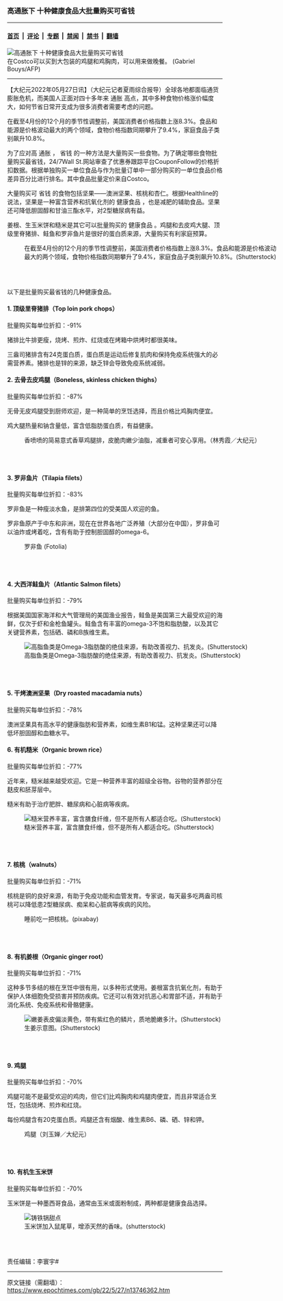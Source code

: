 ### 高通胀下 十种健康食品大批量购买可省钱

---

#### [首页](../../../..?n13746362) &nbsp;|&nbsp; [评论](../../../../../epoch-comment?n13746362) &nbsp;|&nbsp; [专题](../../../../../epoch-special?n13746362) &nbsp;|&nbsp; [禁闻](../../../../../epoch-news?n13746362) &nbsp;|&nbsp; [禁书](../../../../../books?n13746362) &nbsp;|&nbsp; [翻墙](https://github.com/gfw-breaker/nogfw/blob/master/README.md?n13746362)


<div><img alt="高通胀下 十种健康食品大批量购买可省钱" class="attachment-djy_600_400 size-djy_600_400 wp-post-image" src="https://i.epochtimes.com/assets/uploads/2019/10/000_Was1569713-600x400.jpg"/>
<div class="caption">
 在Costco可以买到大包装的鸡腿和鸡胸肉，可以用来做晚餐。 (Gabriel Bouys/AFP)
</div></div><hr/><div class="post_content" id="artbody" itemprop="articleBody">
 <!-- article content begin -->
 <p>
  【大纪元2022年05月27日讯】（大纪元记者夏雨综合报导）全球各地都面临通货膨胀危机，而美国人正面对四十多年来
  <ok href="https://www.epochtimes.com/gb/tag/%E9%80%9A%E8%83%80.html">
   通胀
  </ok>
  高点，其中多种食物价格涨价幅度大，如何节省日常开支成为很多消费者需要考虑的问题。
 </p>
 <p>
  在截至4月份的12个月的季节性调整前，美国消费者价格指数上涨8.3%。食品和能源是价格波动最大的两个领域，食物价格指数同期攀升了9.4%，家庭食品子类别飙升10.8%。
 </p>
 <p>
  为了应对高
  <ok href="https://www.epochtimes.com/gb/tag/%E9%80%9A%E8%83%80.html">
   通胀
  </ok>
  ，
  <ok href="https://www.epochtimes.com/gb/tag/%E7%9C%81%E9%92%B1.html">
   省钱
  </ok>
  的一种方法是大量购买一些食物。为了确定哪些食物批量购买最省钱，24/7Wall St.网站审查了优惠券跟踪平台CouponFollow的价格折扣数据。根据单独购买一单位食品与作为批量订单中一部分购买的一单位食品价格差异百分比进行排名。其中食品批量定价来自Costco。
 </p>
 <p>
  大量购买可
  <ok href="https://www.epochtimes.com/gb/tag/%E7%9C%81%E9%92%B1.html">
   省钱
  </ok>
  的食物包括坚果——澳洲坚果、核桃和杏仁。根据Healthline的说法，坚果是一种富含营养和抗氧化剂的
  <ok href="https://www.epochtimes.com/gb/tag/%E5%81%A5%E5%BA%B7%E9%A3%9F%E5%93%81.html">
   健康食品
  </ok>
  ，也是减肥的辅助食品。坚果还可降低胆固醇和甘油三酯水平，对2型糖尿病有益。
 </p>
 <p>
  姜根、生玉米饼和糙米是其它可以批量购买的
  <ok href="https://www.epochtimes.com/gb/tag/%E5%81%A5%E5%BA%B7%E9%A3%9F%E5%93%81.html">
   健康食品
  </ok>
  。鸡腿和去皮鸡大腿、顶级里脊猪排、鲑鱼和罗非鱼片是很好的蛋白质来源，大量购买有利家庭预算。
 </p>
 <figure aria-describedby="caption-attachment-11260977" class="wp-caption aligncenter" id="attachment_11260977" style="width: 600px">
  <ok href="https://i.epochtimes.com/assets/uploads/2019/05/shutterstock_535794610.jpg" target="_blank">
   <img alt="" class="size-large wp-image-11260977" src="https://i.epochtimes.com/assets/uploads/2019/05/shutterstock_535794610-600x410.jpg"/>
  </ok>
  <br/><figcaption class="wp-caption-text" id="caption-attachment-11260977">
   在截至4月份的12个月的季节性调整前，美国消费者价格指数上涨8.3%。食品和能源是价格波动最大的两个领域，食物价格指数同期攀升了9.4%，家庭食品子类别飙升10.8%。(Shutterstock)
  </figcaption><br/>
 </figure><br/>
 <p>
  以下是批量购买最省钱的几种健康食品。
 </p>
 <h4>
  1. 顶级里脊猪排（Top loin pork chops）
 </h4>
 <p>
  批量购买每单位折扣：-91%
 </p>
 <p>
  猪排比牛排更瘦，烧烤、煎炸、红烧或在烤箱中烘烤时都很美味。
 </p>
 <p>
  三盎司猪排含有24克蛋白质，蛋白质是运动后修复肌肉和保持免疫系统强大的必需营养素。猪排也是锌的来源，缺乏锌会导致免疫系统减弱。
 </p>
 <h4>
  2. 去骨去皮鸡腿（Boneless, skinless chicken thighs）
 </h4>
 <p>
  批量购买每单位折扣：-87%
 </p>
 <p>
  无骨无皮鸡腿受到厨师欢迎，是一种简单的烹饪选择，而且价格比鸡胸肉便宜。
 </p>
 <p>
  鸡大腿热量和钠含量低，富含低脂肪蛋白质，有益健康。
 </p>
 <figure aria-describedby="caption-attachment-6001253" class="wp-caption aligncenter" id="attachment_6001253" style="width: 600px">
  <ok href="https://i.epochtimes.com/assets/uploads/2011/04/1104240832071983.jpg" target="_blank">
   <img alt="" class="size-large wp-image-6001253" src="https://i.epochtimes.com/assets/uploads/2011/04/1104240832071983-600x450.jpg"/>
  </ok>
  <br/><figcaption class="wp-caption-text" id="caption-attachment-6001253">
   香喷喷的简易意式香草鸡腿排，皮脆肉嫩少油脂，减重者可安心享用。（林秀霞／大纪元）
  </figcaption><br/>
 </figure><br/>
 <h4>
  3. 罗非鱼片（Tilapia filets）
 </h4>
 <p>
  批量购买每单位折扣：-83%
 </p>
 <p>
  罗非鱼是一种瘦淡水鱼，是排第四位的受美国人欢迎的鱼。
 </p>
 <p>
  罗非鱼原产于中东和非洲，现在在世界各地广泛养殖（大部分在中国），罗非鱼可以油炸或烤着吃，含有有助于控制胆固醇的omega-6。
 </p>
 <figure aria-describedby="caption-attachment-5885973" class="wp-caption aligncenter" id="attachment_5885973" style="width: 600px">
  <ok href="https://i.epochtimes.com/assets/uploads/2015/06/100626232156100445.jpg" target="_blank">
   <img alt="" class="size-large wp-image-5885973" src="https://i.epochtimes.com/assets/uploads/2015/06/100626232156100445-600x403.jpg"/>
  </ok>
  <br/><figcaption class="wp-caption-text" id="caption-attachment-5885973">
   罗非鱼 (Fotolia)
  </figcaption><br/>
 </figure><br/>
 <h4>
  4. 大西洋鲑鱼片（Atlantic Salmon filets）
 </h4>
 <p>
  批量购买每单位折扣：-79%
 </p>
 <p>
  根据美国国家海洋和大气管理局的美国渔业报告，鲑鱼是美国第三大最受欢迎的海鲜，仅次于虾和金枪鱼罐头。鲑鱼含有丰富的omega-3不饱和脂肪酸，以及其它关键营养素，包括硒、磷和B族维生素。
 </p>
 <figure aria-describedby="caption-attachment-11317820" class="wp-caption aligncenter" id="attachment_11317820" style="width: 600px">
  <ok href="https://i.epochtimes.com/assets/uploads/2019/06/salmon-fatty-fish2-omega-3_281844572.jpg" target="_blank">
   <img alt="高脂鱼类是Omega-3脂肪酸的绝佳来源，有助改善视力、抗发炎。(Shutterstock)" class="size-large wp-image-11317820" src="https://i.epochtimes.com/assets/uploads/2019/06/salmon-fatty-fish2-omega-3_281844572-600x308.jpg"/>
  </ok>
  <br/><figcaption class="wp-caption-text" id="caption-attachment-11317820">
   高脂鱼类是Omega-3脂肪酸的绝佳来源，有助改善视力、抗发炎。(Shutterstock)
  </figcaption><br/>
 </figure><br/>
 <h4>
  5. 干烤澳洲坚果（Dry roasted macadamia nuts）
 </h4>
 <p>
  批量购买每单位折扣：-78%
 </p>
 <p>
  澳洲坚果具有高水平的健康脂肪和营养素，如维生素B1和锰。这种坚果还可以降低坏胆固醇和血糖水平。
 </p>
 <h4>
  6. 有机糙米（Organic brown rice）
 </h4>
 <p>
  批量购买每单位折扣：-77%
 </p>
 <p>
  近年来，糙米越来越受欢迎。它是一种营养丰富的超级全谷物。谷物的营养部分在麸皮和胚芽层中。
 </p>
 <p>
  糙米有助于治疗肥胖、糖尿病和心脏病等疾病。
 </p>
 <figure aria-describedby="caption-attachment-11353361" class="wp-caption aligncenter" id="attachment_11353361" style="width: 600px">
  <ok href="https://i.epochtimes.com/assets/uploads/2019/06/brown-rice_307028858.jpg" target="_blank">
   <img alt="糙米营养丰富，富含膳食纤维，但不是所有人都适合吃。(Shutterstock)" class="size-large wp-image-11353361" src="https://i.epochtimes.com/assets/uploads/2019/06/brown-rice_307028858-600x400.jpg"/>
  </ok>
  <br/><figcaption class="wp-caption-text" id="caption-attachment-11353361">
   糙米营养丰富，富含膳食纤维，但不是所有人都适合吃。(Shutterstock)
  </figcaption><br/>
 </figure><br/>
 <h4>
  7. 核桃（walnuts）
 </h4>
 <p>
  批量购买每单位折扣：-71%
 </p>
 <p>
  核桃是铜的良好来源，有助于免疫功能和血管发育。专家说，每天最多吃两盎司核桃可以降低患2型糖尿病、痴呆和心脏病等疾病的风险。
 </p>
 <figure aria-describedby="caption-attachment-13536076" class="wp-caption aligncenter" id="attachment_13536076" style="width: 600px">
  <ok href="https://i.epochtimes.com/assets/uploads/2022/01/id13536076-walnuts-932080_1920.jpg" target="_blank">
   <img alt="" class="size-large wp-image-13536076" src="https://i.epochtimes.com/assets/uploads/2022/01/id13536076-walnuts-932080_1920-600x400.jpg"/>
  </ok>
  <br/><figcaption class="wp-caption-text" id="caption-attachment-13536076">
   睡前吃一把核桃。(pixabay)
  </figcaption><br/>
 </figure><br/>
 <h4>
  8. 有机姜根（Organic ginger root）
 </h4>
 <p>
  批量购买每单位折扣：-71%
 </p>
 <p>
  这种多节多结的根在烹饪中很有用，以多种形式使用。姜根富含抗氧化剂，有助于保护人体细胞免受损害并预防疾病。它还可以有效对抗恶心和胃部不适，并有助于消化系统、免疫系统和骨骼健康。
 </p>
 <figure aria-describedby="caption-attachment-13665363" class="wp-caption aligncenter" id="attachment_13665363" style="width: 600px">
  <ok href="https://i.epochtimes.com/assets/uploads/2022/03/id13665363-shutterstock_1469049776.jpg" target="_blank">
   <img alt="嫩姜表皮偏淡黄色，带有紫红色的鳞片，质地脆嫩多汁。(Shutterstock)" class="size-large wp-image-13665363" src="https://i.epochtimes.com/assets/uploads/2022/03/id13665363-shutterstock_1469049776-600x401.jpg"/>
  </ok>
  <br/><figcaption class="wp-caption-text" id="caption-attachment-13665363">
   生姜示意图。(Shutterstock)
  </figcaption><br/>
 </figure><br/>
 <h4>
  9. 鸡腿
 </h4>
 <p>
  批量购买每单位折扣：-70%
 </p>
 <p>
  鸡腿可能不是最受欢迎的鸡肉，但它们比鸡胸肉和鸡腿肉便宜，而且非常适合烹饪，包括烧烤、煎炸和红烧。
 </p>
 <p>
  每份鸡腿含有20克蛋白质。鸡腿还含有烟酸、维生素B6、磷、硒、锌和钾。
 </p>
 <figure aria-describedby="caption-attachment-6073947" class="wp-caption aligncenter" id="attachment_6073947" style="width: 471px">
  <ok href="https://i.epochtimes.com/assets/uploads/2011/11/1111150851121983.jpg" target="_blank">
   <img alt="" class="size-full wp-image-6073947" src="https://i.epochtimes.com/assets/uploads/2011/11/1111150851121983.jpg"/>
  </ok>
  <br/><figcaption class="wp-caption-text" id="caption-attachment-6073947">
   鸡腿（刘玉婵／大纪元）
  </figcaption><br/>
 </figure><br/>
 <h4>
  10. 有机生玉米饼
 </h4>
 <p>
  批量购买每单位折扣：-70%
 </p>
 <p>
  玉米饼是一种墨西哥食品，通常由玉米或面粉制成，两种都是健康食品选择。
 </p>
 <figure aria-describedby="caption-attachment-12715813" class="wp-caption aligncenter" id="attachment_12715813" style="width: 600px">
  <ok href="https://i.epochtimes.com/assets/uploads/2021/01/shutterstock_570457096-e1611760628604.jpg" target="_blank">
   <img alt="铸铁锅甜点" class="size-large wp-image-12715813" src="https://i.epochtimes.com/assets/uploads/2021/01/shutterstock_570457096-600x400.jpg"/>
  </ok>
  <br/><figcaption class="wp-caption-text" id="caption-attachment-12715813">
   玉米饼加入鼠尾草，增添天然的香味。(shutterstock)
  </figcaption><br/>
 </figure><br/>
 <p>
  责任编辑：李寰宇#
 </p>
 <!-- article content end -->
 <div id="below_article_ad">
 </div>
</div>


---

原文链接（需翻墙）：https://www.epochtimes.com/gb/22/5/27/n13746362.htm